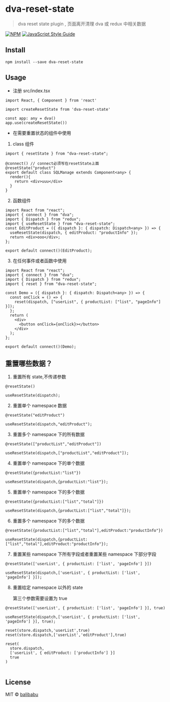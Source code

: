 # dva-reset-state

> dva reset state plugin , 页面离开清理 dva 或 redux 中相关数据

[![NPM](https://img.shields.io/npm/v/dva-reset-state.svg)](https://www.npmjs.com/package/dva-reset-state) [![JavaScript Style Guide](https://img.shields.io/badge/code_style-standard-brightgreen.svg)](https://standardjs.com)

## Install

```
npm install --save dva-reset-state
```

## Usage

- 注册 src/index.tsx

```tsx
import React, { Component } from 'react'

import createResetState from 'dva-reset-state'

const app: any = dva()
app.use(createResetState())
```

- 在需要重置状态的组件中使用

1. class 组件

```
import { resetState } from "dva-reset-state";

@connect() // connect必须写在resetState上面
@resetState("product")
export default class SQLManage extends Component<any> {
  render(){
    return <div>uuu</div>
  }
}
```

2. 函数组件

```
import React from "react";
import { connect } from "dva";
import { Dispatch } from "redux";
import { useResetState } from "dva-reset-state";
const EditProduct = ({ dispatch }: { dispatch: Dispatch<any> }) => {
  useResetState(dispatch, { editProduct: "productInfo" });
  return <div>ooo</div>;
};

export default connect()(EditProduct);
```

3. 在任何事件或者函数中使用

```
import React from "react";
import { connect } from "dva";
import { Dispatch } from "redux";
import { reset } from "dva-reset-state";

const Demo = ({ dispatch }: { dispatch: Dispatch<any> }) => {
  const onClick = () => {
    reset(dispatch, ["userList", { productList: ["list", "pageInfo"] }]);
  };
  return (
    <div>
      <button onClick={onClick}></button>
    </div>
  );
};

export default connect()(Demo);
```

## 重置哪些数据？

1. 重置所有 state,不传递参数

```
@resetState()

useResetState(dispatch);
```

2. 重置单个 namespace 数据

```
@resetState("editProduct")

useResetState(dispatch,"editProduct");
```

3. 重置多个 namespace 下的所有数据

```
@resetState(["productList","editProduct"])

useResetState(dispatch,["productList","editProduct"]);
```

4. 重置单个 namespace 下的单个数据

```
@resetState({productList:"list"})

useResetState(dispatch,{productList:"list"});
```

5. 重置单个 namespace 下的多个数据

```
@resetState({productList:["list","total"]})

useResetState(dispatch,{productList:["list","total"]});
```

6. 重置多个 namespace 下的多个数据

```
@resetState({productList:["list","total"],editProduct:"productInfo"})

useResetState(dispatch,{productList:["list","total"],editProduct:"productInfo"});
```

7. 重置某些 namespace 下所有字段或者重置某些 namespace 下部分字段

```
@resetState(['userList', { productList: ['list', 'pageInfo'] }])

useResetState(dispatch,['userList', { productList: ['list', 'pageInfo'] }]);
```

8. 重置给定 namespace 以外的 state

   第三个参数需要设置为 true

```
@resetState(['userList', { productList: ['list', 'pageInfo'] }], true)

useResetState(dispatch,['userList', { productList: ['list', 'pageInfo'] }], true);

reset(store.dispatch,'userList',true)
reset(store.dispatch,['userList','editProduct'],true)

reset(
  store.dispatch,
  ['userList', { editProduct: ['productInfo'] }]
  true
)


```

## License

MIT © [balibabu](https://github.com/cike8899)

